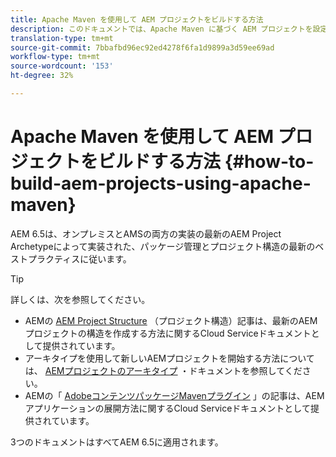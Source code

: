 ```yaml
---
title: Apache Maven を使用して AEM プロジェクトをビルドする方法
description: このドキュメントでは、Apache Maven に基づく AEM プロジェクトを設定する方法について説明します
translation-type: tm+mt
source-git-commit: 7bbafbd96ec92ed4278f6fa1d9899a3d59ee69ad
workflow-type: tm+mt
source-wordcount: '153'
ht-degree: 32%

---
```



# Apache Maven を使用して AEM プロジェクトをビルドする方法 {#how-to-build-aem-projects-using-apache-maven}

AEM 6.5は、オンプレミスとAMSの両方の実装の最新のAEM Project Archetypeによって実装された、パッケージ管理とプロジェクト構造の最新のベストプラクティスに従います。

>[!TIP]
>
>詳しくは、次を参照してください。
>
>* AEMの [AEM Project Structure](https://docs.adobe.com/content/help/ja-JP/experience-manager-cloud-service/implementing/developing/aem-project-content-package-structure.translate.html) （プロジェクト構造）記事は、最新のAEMプロジェクトの構造を作成する方法に関するCloud Serviceドキュメントとして提供されています。
>* アーキタイプを使用して新しいAEMプロジェクトを開始する方法については、 [AEMプロジェクトのアーキタイプ](https://docs.adobe.com/content/help/ja-JP/experience-manager-core-components/using/developing/archetype/overview.html) ・ドキュメントを参照してください。
>* AEMの「 [AdobeコンテンツパッケージMavenプラグイン](https://experienceleague.adobe.com/docs/experience-manager-cloud-service/implementing/developer-tools/maven-plugin.html?lang=en#developer-tools) 」の記事は、AEMアプリケーションの展開方法に関するCloud Serviceドキュメントとして提供されています。

>
>
3つのドキュメントはすべてAEM 6.5に適用されます。
